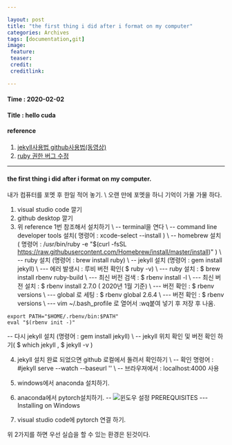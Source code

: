 ```yaml
---

layout: post
title: "the first thing i did after i format on my computer"
categories: Archives
tags: [documentation,git]
image:
 feature:
 teaser:
 credit:
 creditlink:

---
```


#### Time : 2020-02-02
#### Title : hello cuda

#### reference

1. [jekyll사용법 github사용법(동영상)](https://youtu.be/oiNVQ9Zjy4o?list=PLWjCJDeWfDdfVEcLGAfdJn_HXyM4Y7_k)
2. [ruby 권한 버그 수정](https://jojoldu.tistory.com/288)

***
#### the first thing i did after i format on my computer.
내가 컴퓨터를 포멧 후 한일 적어 놓기. \\
오랜 만에 포멧을 하니 기억이 가물 가물 하다.
1. visual studio code 깔기
2. github desktop 깔기
3. 위 reference 1번 참조해서 설치하기 \\
-- terminal을 연다 \\
-- command line developer tools 설치( 명령어 : xcode-select --install ) \\
-- homebrew 설치 ( 명령어 : /usr/bin/ruby -e "$(curl -fsSL https://raw.githubusercontent.com/Homebrew/install/master/install)" ) \\
-- ruby 설치 (명령어 : brew install ruby) \\
-- jekyll 설치 (명령어 : gem install jekyll) \\
--- 에러 발생시 : 루비 버전 확인( $ ruby -v) \\
--- ruby 설치 : $ brew install rbenv ruby-build \\
--- 최신 버전 검색 : $ rbenv install -l \\
--- 최신 버전 설치 : $ rbenv install 2.7.0 ( 2020년 1월 기준) \\
--- 버전 확인 : $ rbenv versions \\
--- global 로 세팅 : $ rbenv global 2.6.4 \\
--- 버전 확인 : $ rbenv versions \\
--- vim ~/.bash_profile 로 열어서 :wq붙여 넣기 후 저장 후 나옴.
~~~
export PATH="$HOME/.rbenv/bin:$PATH"
eval "$(rbenv init -)"
~~~
-- 다시 jekyll 설치 (명령어 : gem install jekyll) \\
-- jekyll 위치 확인 및 버전 확인 하기( $ which jekyll , $ jekyll -v )

4. jekyll 설치 완료 되었으면 github 로컬에서 돌려서 확인하기 \\
-- 확인 명령어 : #jekyll serve --watch --baseurl '' \\
-- 브라우져에서 : localhost:4000 사용

5. windows에서 anaconda 설치하기.

6. anaconda에서 pytorch설치하기.
-- ![윈도우 설정](../images/Install_pytorch_01.png)
PREREQUISITES
--- Installing on Windows
7. visual studio code에 pytorch 연결 하기.

위 2가지를 하면 우선 실습을 할 수 있는 환경은 된것이다.


